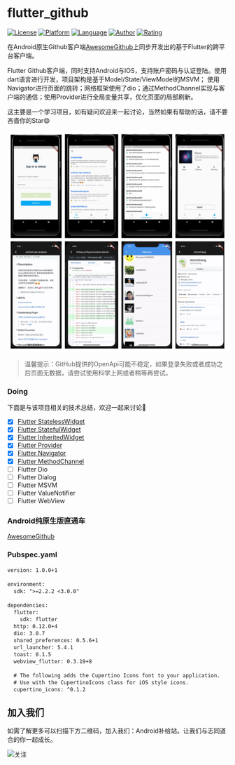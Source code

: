 # flutter_github

[![License](https://img.shields.io/badge/license-Apache%202-green.svg)](https://www.apache.org/licenses/LICENSE-2.0)
[![Platform](https://img.shields.io/badge/platform-android%20%7C%20ios-brightgreen)](https://flutter.dev/)
[![Language](https://img.shields.io/badge/language-dart-ff69b4)](https://dart.dev/)
[![Author](https://img.shields.io/badge/Author-idisfkj-orange.svg)](https://idisfkj.github.io/archives/)
[![Rating](https://img.shields.io/chrome-web-store/stars/nimelepbpejjlbmoobocpfnjhihnpked.svg)]()

在Android原生Github客户端[AwesomeGithub](https://github.com/idisfkj/AwesomeGithub)上同步开发出的基于Flutter的跨平台客户端。

Flutter Github客户端，同时支持Android与IOS，支持账户密码与认证登陆。使用dart语言进行开发，项目架构是基于Model/State/ViewModel的MSVM；
使用Navigator进行页面的跳转；网络框架使用了dio；通过MethodChannel实现与客户端的通信；使用Provider进行全局变量共享，优化页面的局部刷新。

这主要是一个学习项目，如有疑问欢迎来一起讨论，当然如果有帮助的话，请不要吝啬你的Star😄

![flutter_github_preview](https://github.com/idisfkj/flutter_github/raw/master/images/flutter_github_preview.png)

> 温馨提示：GitHub提供的OpenApi可能不稳定，如果登录失败或者成功之后页面无数据，请尝试使用科学上网或者稍等再尝试。

### Doing
下面是与该项目相关的技术总结，欢迎一起来讨论👏

- [x] [Flutter StatelessWidget](https://mp.weixin.qq.com/s?__biz=MzIzNTc5NDY4Nw==&mid=2247484222&idx=1&sn=d11adb51b2488310d0e99e85edad3929&chksm=e8e0faaedf9773b89b3db238ea978ab285055456ef127e550cad576cfe43e6ee646f3fb45b8e&token=288527406&lang=zh_CN#rd)
- [x] [Flutter StatefulWidget](https://mp.weixin.qq.com/s?__biz=MzIzNTc5NDY4Nw==&mid=2247484232&idx=1&sn=008d1782cefdd8555f2b95681b33f27a&chksm=e8e0fad8df9773ce71e2914bf4bb8510d8e6b16911cf3aef45eca95a939e0c297a162b061545&token=288527406&lang=zh_CN#rd)
- [x] [Flutter InheritedWidget](https://mp.weixin.qq.com/s?__biz=MzIzNTc5NDY4Nw==&mid=2247484244&idx=1&sn=08aadb3de199382bce2c9cd8ebb9fa1b&chksm=e8e0fac4df9773d2557bbe430577000814edb33fbb0ffb6060bd927056019b5ae50790afa3bd&token=288527406&lang=zh_CN#rd)
- [x] [Flutter Provider](https://mp.weixin.qq.com/s?__biz=MzIzNTc5NDY4Nw==&mid=2247484324&idx=1&sn=0f0fbf7af29369de207fae9188a2dcf8&chksm=e8e0fa34df977322113a3d47296a2a21a775fad419df8c802b42a33d1a8884bf68316b351eb0&token=288527406&lang=zh_CN#rd)
- [x] [Flutter Navigator](https://mp.weixin.qq.com/s?__biz=MzIzNTc5NDY4Nw==&mid=2247484403&idx=1&sn=469720c4cfadba6275756493209dec84&chksm=e8e0fa63df9773751eccc7233916be35e1d2edf3f8b6cb826ba30a54fe8d911fa728ee47da09&token=288527406&lang=zh_CN#rd)
- [x] [Flutter MethodChannel](https://mp.weixin.qq.com/s?__biz=MzIzNTc5NDY4Nw==&mid=2247484504&idx=1&sn=78375eb5172ab358c7f0d01836927b71&chksm=e8e0fdc8df9774de74df60877d2d57a4ddf3a474e7fcd82824221dc099f53aa8b08d97aae1da&token=1979725139&lang=zh_CN#rd)
- [ ] Flutter Dio
- [ ] Flutter Dialog
- [ ] Flutter MSVM
- [ ] Flutter ValueNotifier
- [ ] Flutter WebView

### Android纯原生版直通车

[AwesomeGithub](https://github.com/idisfkj/AwesomeGithub)

### Pubspec.yaml

```
version: 1.0.0+1

environment:
  sdk: ">=2.2.2 <3.0.0"

dependencies:
  flutter:
    sdk: flutter
  http: 0.12.0+4
  dio: 3.0.7
  shared_preferences: 0.5.6+1
  url_launcher: 5.4.1
  toast: 0.1.5
  webview_flutter: 0.3.19+8

  # The following adds the Cupertino Icons font to your application.
  # Use with the CupertinoIcons class for iOS style icons.
  cupertino_icons: ^0.1.2

```

## 加入我们

如需了解更多可以扫描下方二维码，加入我们：Android补给站。让我们与志同道合的你一起成长。

![关注](https://github.com/idisfkj/android-api-analysis/raw/master/image/wx.jpg)

